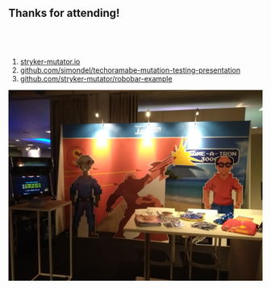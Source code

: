## Thanks for attending!

<div class="flex">
    <div class="col">
      <ol style="margin-top: 75px">
        <li><a href="https://stryker-mutator.io">stryker-mutator.io</a></li>
        <li><a href="https://github.com/simondel/techoramabe-mutation-testing-presentation">github.com/simondel/techoramabe-mutation-testing-presentation</a></li>
        <li><a href="https://github.com/stryker-mutator/robobar-example">github.com/stryker-mutator/robobar-example</a></li>
      </ul>
    </div>
    <div class="col">
      <img class="img-responsive-250" src="/img/booth.jpg">
    </div>
</div>